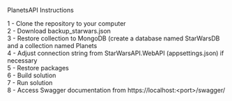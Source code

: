 PlanetsAPI Instructions

1 - Clone the repository to your computer</br>
2 - Download backup_starwars.json</br>
3 - Restore collection to MongoDB (create a database named StarWarsDB and a collection named Planets</br>
4 - Adjust connection string from StarWarsAPI.WebAPI (appsettings.json) if necessary</br>
5 - Restore packages</br>
6 - Build solution</br>
7 - Run solution</br>
8 - Access Swagger documentation from https://localhost:&lt;port&gt;/swagger/</br>
  
  


